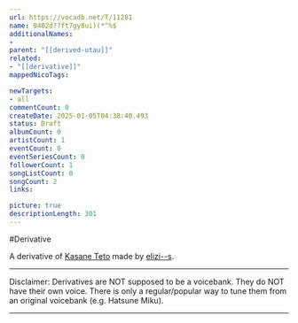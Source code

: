 ```yaml
---
url: https://vocadb.net/T/11281
name: 0402d??ft7gy8ui)(*^%$
additionalNames: 
- 
parent: "[[derived-utau]]"
related:
- "[[derivative]]"
mappedNicoTags:

newTargets:
- all
commentCount: 0
createDate: 2025-01-05T04:38:40.493
status: Draft
albumCount: 0
artistCount: 1
eventCount: 0
eventSeriesCount: 0
followerCount: 1
songListCount: 0
songCount: 2
links: 

picture: true
descriptionLength: 301
---
```


#Derivative

A derivative of [Kasane Teto](https://vocadb.net/Ar/116) made by [elizi--s](https://vocadb.net/Ar/144791).
___
Disclaimer:
Derivatives are NOT supposed to be a voicebank. They do NOT have their own voice. There is only a regular/popular way to tune them from an original voicebank (e.g. Hatsune Miku).

---

